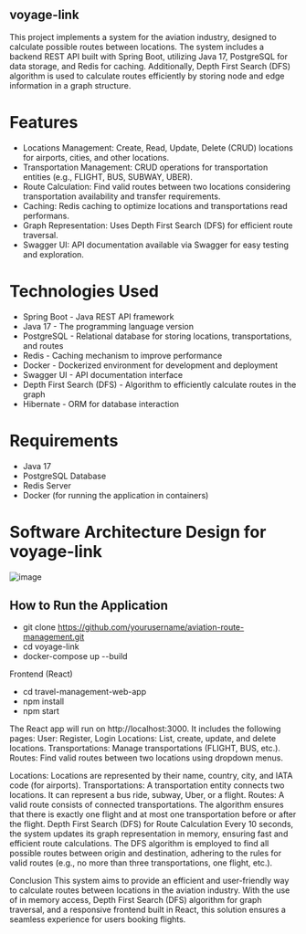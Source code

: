 ## voyage-link
  This project implements a system for the aviation industry, designed to calculate possible routes between locations. The system includes a backend REST API built with Spring Boot, utilizing Java 17, PostgreSQL for data storage, and Redis for caching. Additionally, Depth First Search (DFS) algorithm is used to calculate routes efficiently by storing node and edge information in a graph structure.

# Features
- Locations Management: Create, Read, Update, Delete (CRUD) locations for airports, cities, and other locations.
- Transportation Management: CRUD operations for transportation entities (e.g., FLIGHT, BUS, SUBWAY, UBER).
- Route Calculation: Find valid routes between two locations considering transportation availability and transfer requirements.
- Caching: Redis caching to optimize locations and transportations read performans.
- Graph Representation: Uses Depth First Search (DFS) for efficient route traversal.
- Swagger UI: API documentation available via Swagger for easy testing and exploration.

# Technologies Used
- Spring Boot - Java REST API framework
- Java 17 - The programming language version
- PostgreSQL - Relational database for storing locations, transportations, and routes
- Redis - Caching mechanism to improve performance
- Docker - Dockerized environment for development and deployment
- Swagger UI - API documentation interface
- Depth First Search (DFS) - Algorithm to efficiently calculate routes in the graph
- Hibernate - ORM for database interaction

# Requirements
- Java 17
- PostgreSQL Database
- Redis Server
- Docker (for running the application in containers)

# Software Architecture Design for voyage-link
![image](https://github.com/user-attachments/assets/3d91f3ec-4132-43d0-b5d5-881afe3dfb40)

## How to Run the Application
- git clone https://github.com/yourusername/aviation-route-management.git
- cd voyage-link
- docker-compose up --build

Frontend (React)
- cd travel-management-web-app
- npm install
- npm start
  
The React app will run on http://localhost:3000. It includes the following pages:
User: Register, Login
Locations: List, create, update, and delete locations.
Transportations: Manage transportations (FLIGHT, BUS, etc.).
Routes: Find valid routes between two locations using dropdown menus.

Locations: Locations are represented by their name, country, city, and IATA code (for airports).
Transportations: A transportation entity connects two locations. It can represent a bus ride, subway, Uber, or a flight.
Routes: A valid route consists of connected transportations. The algorithm ensures that there is exactly one flight and at most one transportation before or after the flight.
Depth First Search (DFS) for Route Calculation
Every 10 seconds, the system updates its graph representation in memory, ensuring fast and efficient route calculations.
The DFS algorithm is employed to find all possible routes between origin and destination, adhering to the rules for valid routes (e.g., no more than three transportations, one flight, etc.).

Conclusion
This system aims to provide an efficient and user-friendly way to calculate routes between locations in the aviation industry. With the use of in memory access, Depth First Search (DFS) algorithm for graph traversal, and a responsive frontend built in React, this solution ensures a seamless experience for users booking flights.

